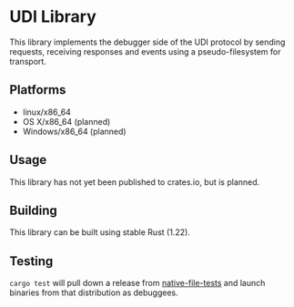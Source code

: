 # UDI Library #

This library implements the debugger side of the UDI protocol by sending requests,
receiving responses and events using a pseudo-filesystem for transport.

## Platforms ##

- linux/x86_64
- OS X/x86_64 (planned)
- Windows/x86_64 (planned)

## Usage ##

This library has not yet been published to crates.io, but is planned.

## Building ##

This library can be built using stable Rust (1.22).

## Testing ##

`cargo test` will pull down a release from [native-file-tests](https://github.com/dxdbg/native-file-tests) and
launch binaries from that distribution as debuggees.


